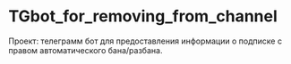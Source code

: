 # **TGbot_for_removing_from_channel**

Проект: телеграмм бот для предоставления информации о подписке с правом автоматического бана/разбана.

